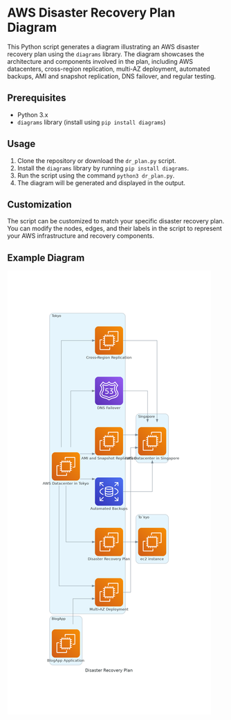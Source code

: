 # AWS Disaster Recovery Plan Diagram

This Python script generates a diagram illustrating an AWS disaster recovery plan using the `diagrams` library. The diagram showcases the architecture and components involved in the plan, including AWS datacenters, cross-region replication, multi-AZ deployment, automated backups, AMI and snapshot replication, DNS failover, and regular testing.

## Prerequisites

- Python 3.x
- `diagrams` library (install using `pip install diagrams`)

## Usage

1. Clone the repository or download the `dr_plan.py` script.
2. Install the `diagrams` library by running `pip install diagrams`.
3. Run the script using the command `python3 dr_plan.py`.
4. The diagram will be generated and displayed in the output.

## Customization

The script can be customized to match your specific disaster recovery plan. You can modify the nodes, edges, and their labels in the script to represent your AWS infrastructure and recovery components.

## Example Diagram

![Disaster Recovery Plan Diagram](disaster_recovery_plan.png)
